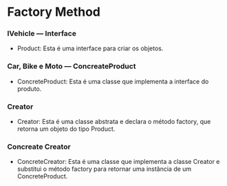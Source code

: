 # Factory Method
### IVehicle — Interface  
* Product: Esta é uma interface para criar os objetos.

### Car, Bike e Moto — ConcreateProduct
* ConcreteProduct: Esta é uma classe que implementa a interface do produto.

### Creator
* Creator: Esta é uma classe abstrata e declara o método factory, que retorna um objeto do tipo Product.


### Concreate Creator
* ConcreteCreator: Esta é uma classe que implementa a classe Creator e substitui o método factory para retornar uma instância de um ConcreteProduct.